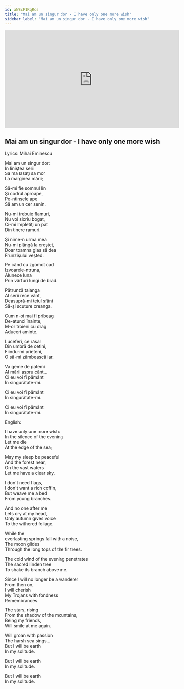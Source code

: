 ```yaml
---
id: aWEcF1KqRcs
title: "Mai am un singur dor - I have only one more wish"
sidebar_label: "Mai am un singur dor - I have only one more wish"
---
```


<div class="video-float-container">
  <iframe
    width="560"
    height="315"
    src="https://www.youtube.com/embed/aWEcF1KqRcs"
    title="YouTube video player"
    frameborder="0"
    allow="accelerometer; autoplay; clipboard-write; encrypted-media; gyroscope; picture-in-picture; web-share"
    referrerpolicy="strict-origin-when-cross-origin"
    allowfullscreen
  ></iframe>
</div>

## Mai am un singur dor - I have only one more wish

Lyrics: Mihai Eminescu

Mai am un singur dor:  
În liniştea serii  
Să mă lăsaţi să mor  
La marginea mării;

Să-mi fie somnul lin  
Şi codrul aproape,  
Pe-ntinsele ape  
Să am un cer senin.

Nu-mi trebuie flamuri,  
Nu voi sicriu bogat,  
Ci-mi împletiţi un pat  
Din tinere ramuri.

Şi nime-n urma mea  
Nu-mi plângă la creştet,  
Doar toamna glas să dea  
Frunzişului veşted.

Pe când cu zgomot cad  
Izvoarele-ntruna,  
Alunece luna  
Prin vârfuri lungi de brad.

Pătrunză talanga  
Al serii rece vânt,  
Deasupră-mi teiul sfânt  
Să-şi scuture creanga.

Cum n-oi mai fi pribeag  
De-atunci înainte,  
M-or troieni cu drag  
Aduceri aminte.

Luceferi, ce răsar  
Din umbră de cetini,  
Fiindu-mi prieteni,  
O să-mi zâmbească iar.

Va geme de patemi  
Al mării aspru cânt...  
Ci eu voi fi pământ  
În singurătate-mi.

Ci eu voi fi pământ  
În singurătate-mi.

Ci eu voi fi pământ  
În singurătate-mi.

English:

I have only one more wish:  
In the silence of the evening  
Let me die  
At the edge of the sea;

May my sleep be peaceful  
And the forest near,  
On the vast waters  
Let me have a clear sky.

I don't need flags,  
I don't want a rich coffin,  
But weave me a bed  
From young branches.

And no one after me  
Lets cry at my head,  
Only autumn gives voice  
To the withered foliage.

While the  
everlasting springs fall with a noise,  
The moon glides  
Through the long tops of the fir trees.

The cold wind of the evening penetrates  
The sacred linden tree  
To shake its branch above me.

Since I will no longer be a wanderer  
From then on,  
I will cherish  
My Trojans with fondness  
Remembrances.

The stars, rising  
From the shadow of the mountains,  
Being my friends,  
Will smile at me again.

Will groan with passion  
The harsh sea sings...  
But I will be earth  
In my solitude.

But I will be earth  
In my solitude.

But I will be earth  
In my solitude.
